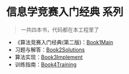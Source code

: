 # 信息学竞赛入门经典 系列

> 一共四本书，代码都在本工程里了

+ 《算法竞赛入门经典(第二版)：[Book1Main](Book1Main)
+ 习题与解答：[Book2Solutions](Book2Solutions)
+ 算法实现：[Book3Implement](Book3Implement)
+ 训练指南：[Book4Training](Book4Training)